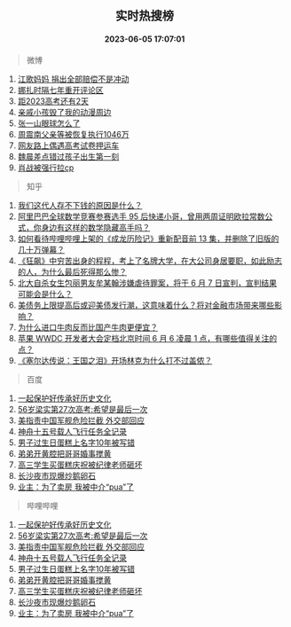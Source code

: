 <div align="center"><h2>实时热搜榜</h2><h4>2023-06-05 17:07:01</h4></div>

> 微博  

1. [江歌妈妈 捐出全部赔偿不是冲动](https://s.weibo.com/weibo?q=%23%E6%B1%9F%E6%AD%8C%E5%A6%88%E5%A6%88%20%E6%8D%90%E5%87%BA%E5%85%A8%E9%83%A8%E8%B5%94%E5%81%BF%E4%B8%8D%E6%98%AF%E5%86%B2%E5%8A%A8%23&t=31&band_rank=1&Refer=top)<br />
2. [娜扎时隔七年重开评论区](https://s.weibo.com/weibo?q=%23%E5%A8%9C%E6%89%8E%E6%97%B6%E9%9A%94%E4%B8%83%E5%B9%B4%E9%87%8D%E5%BC%80%E8%AF%84%E8%AE%BA%E5%8C%BA%23&t=31&band_rank=2&Refer=top)<br />
3. [距2023高考还有2天](https://s.weibo.com/weibo?q=%23%E8%B7%9D2023%E9%AB%98%E8%80%83%E8%BF%98%E6%9C%892%E5%A4%A9%23&t=31&band_rank=3&Refer=top)<br />
4. [亲戚小孩毁了我的动漫周边](https://s.weibo.com/weibo?q=%23%E4%BA%B2%E6%88%9A%E5%B0%8F%E5%AD%A9%E6%AF%81%E4%BA%86%E6%88%91%E7%9A%84%E5%8A%A8%E6%BC%AB%E5%91%A8%E8%BE%B9%23&t=31&band_rank=4&Refer=top)<br />
5. [张一山眼球怎么了](https://s.weibo.com/weibo?q=%23%E5%BC%A0%E4%B8%80%E5%B1%B1%E7%9C%BC%E7%90%83%E6%80%8E%E4%B9%88%E4%BA%86%23&t=31&band_rank=5&Refer=top)<br />
6. [周震南父亲等被恢复执行1046万](https://s.weibo.com/weibo?q=%23%E5%91%A8%E9%9C%87%E5%8D%97%E7%88%B6%E4%BA%B2%E7%AD%89%E8%A2%AB%E6%81%A2%E5%A4%8D%E6%89%A7%E8%A1%8C1046%E4%B8%87%23&t=31&band_rank=6&Refer=top)<br />
7. [网友路上偶遇高考试卷押运车](https://s.weibo.com/weibo?q=%23%E7%BD%91%E5%8F%8B%E8%B7%AF%E4%B8%8A%E5%81%B6%E9%81%87%E9%AB%98%E8%80%83%E8%AF%95%E5%8D%B7%E6%8A%BC%E8%BF%90%E8%BD%A6%23&t=31&band_rank=7&Refer=top)<br />
8. [魏晨差点错过孩子出生第一刻](https://s.weibo.com/weibo?q=%23%E9%AD%8F%E6%99%A8%E5%B7%AE%E7%82%B9%E9%94%99%E8%BF%87%E5%AD%A9%E5%AD%90%E5%87%BA%E7%94%9F%E7%AC%AC%E4%B8%80%E5%88%BB%23&t=31&band_rank=8&Refer=top)<br />
9. [肖战被强行拉cp](https://s.weibo.com/weibo?q=%23%E8%82%96%E6%88%98%E8%A2%AB%E5%BC%BA%E8%A1%8C%E6%8B%89cp%23&t=31&band_rank=9&Refer=top)<br />

> 知乎  

1. [我们这代人存不下钱的原因是什么？](https://www.zhihu.com/question/603826642)<br />
2. [阿里巴巴全球数学竞赛参赛选手 95 后快递小哥，曾用两周证明欧拉常数公式，你身边有这样的数学隐藏高手吗？](https://www.zhihu.com/question/604783697)<br />
3. [如何看待哔哩哔哩上架的《成龙历险记》重新配音前 13 集，并删除了旧版的几十万弹幕？](https://www.zhihu.com/question/604251906)<br />
4. [《狂飙》中穷苦出身的程程，考上了名牌大学，在大公司身居要职，如此励志的人，为什么最后死得那么惨？](https://www.zhihu.com/question/604132619)<br />
5. [北大自杀女生包丽男友牟某翰涉嫌虐待罪案，将于 6 月 7 日宣判，宣判结果可能会是什么？](https://www.zhihu.com/question/604835005)<br />
6. [美债务上限提高后或迎美债发行潮，这意味着什么？将对金融市场带来哪些影响？](https://www.zhihu.com/question/604845882)<br />
7. [为什么进口牛肉反而比国产牛肉更便宜？](https://www.zhihu.com/question/600043391)<br />
8. [苹果 WWDC 开发者大会定档北京时间 6 月 6 凌晨 1 点，有哪些值得关注的点？](https://www.zhihu.com/question/603949196)<br />
9. [《塞尔达传说：王国之泪》开场林克为什么打不过盖侬？](https://www.zhihu.com/question/603276471)<br />

> 百度  

1. [一起保护好传承好历史文化](https://www.baidu.com/s?wd=%E4%B8%80%E8%B5%B7%E4%BF%9D%E6%8A%A4%E5%A5%BD%E4%BC%A0%E6%89%BF%E5%A5%BD%E5%8E%86%E5%8F%B2%E6%96%87%E5%8C%96&sa=fyb_news&rsv_dl=fyb_news)<br />
2. [56岁梁实第27次高考:希望是最后一次](https://www.baidu.com/s?wd=56%E5%B2%81%E6%A2%81%E5%AE%9E%E7%AC%AC27%E6%AC%A1%E9%AB%98%E8%80%83%3A%E5%B8%8C%E6%9C%9B%E6%98%AF%E6%9C%80%E5%90%8E%E4%B8%80%E6%AC%A1&sa=fyb_news&rsv_dl=fyb_news)<br />
3. [美指责中国军舰危险拦截 外交部回应](https://www.baidu.com/s?wd=%E7%BE%8E%E6%8C%87%E8%B4%A3%E4%B8%AD%E5%9B%BD%E5%86%9B%E8%88%B0%E5%8D%B1%E9%99%A9%E6%8B%A6%E6%88%AA+%E5%A4%96%E4%BA%A4%E9%83%A8%E5%9B%9E%E5%BA%94&sa=fyb_news&rsv_dl=fyb_news)<br />
4. [神舟十五号载人飞行任务全记录](https://www.baidu.com/s?wd=%E7%A5%9E%E8%88%9F%E5%8D%81%E4%BA%94%E5%8F%B7%E8%BD%BD%E4%BA%BA%E9%A3%9E%E8%A1%8C%E4%BB%BB%E5%8A%A1%E5%85%A8%E8%AE%B0%E5%BD%95&sa=fyb_news&rsv_dl=fyb_news)<br />
5. [男子过生日蛋糕上名字10年被写错](https://www.baidu.com/s?wd=%E7%94%B7%E5%AD%90%E8%BF%87%E7%94%9F%E6%97%A5%E8%9B%8B%E7%B3%95%E4%B8%8A%E5%90%8D%E5%AD%9710%E5%B9%B4%E8%A2%AB%E5%86%99%E9%94%99&sa=fyb_news&rsv_dl=fyb_news)<br />
6. [弟弟开黄腔把哥哥婚事搅黄](https://www.baidu.com/s?wd=%E5%BC%9F%E5%BC%9F%E5%BC%80%E9%BB%84%E8%85%94%E6%8A%8A%E5%93%A5%E5%93%A5%E5%A9%9A%E4%BA%8B%E6%90%85%E9%BB%84&sa=fyb_news&rsv_dl=fyb_news)<br />
7. [高三学生买蛋糕庆祝被纪律老师砸坏](https://www.baidu.com/s?wd=%E9%AB%98%E4%B8%89%E5%AD%A6%E7%94%9F%E4%B9%B0%E8%9B%8B%E7%B3%95%E5%BA%86%E7%A5%9D%E8%A2%AB%E7%BA%AA%E5%BE%8B%E8%80%81%E5%B8%88%E7%A0%B8%E5%9D%8F&sa=fyb_news&rsv_dl=fyb_news)<br />
8. [长沙夜市现爆炒鹅卵石](https://www.baidu.com/s?wd=%E9%95%BF%E6%B2%99%E5%A4%9C%E5%B8%82%E7%8E%B0%E7%88%86%E7%82%92%E9%B9%85%E5%8D%B5%E7%9F%B3&sa=fyb_news&rsv_dl=fyb_news)<br />
9. [业主：为了卖房 我被中介“pua”了](https://www.baidu.com/s?wd=%E4%B8%9A%E4%B8%BB%EF%BC%9A%E4%B8%BA%E4%BA%86%E5%8D%96%E6%88%BF+%E6%88%91%E8%A2%AB%E4%B8%AD%E4%BB%8B%E2%80%9Cpua%E2%80%9D%E4%BA%86&sa=fyb_news&rsv_dl=fyb_news)<br />

> 哔哩哔哩  

1. [一起保护好传承好历史文化](https://www.baidu.com/s?wd=%E4%B8%80%E8%B5%B7%E4%BF%9D%E6%8A%A4%E5%A5%BD%E4%BC%A0%E6%89%BF%E5%A5%BD%E5%8E%86%E5%8F%B2%E6%96%87%E5%8C%96&sa=fyb_news&rsv_dl=fyb_news)<br />
2. [56岁梁实第27次高考:希望是最后一次](https://www.baidu.com/s?wd=56%E5%B2%81%E6%A2%81%E5%AE%9E%E7%AC%AC27%E6%AC%A1%E9%AB%98%E8%80%83%3A%E5%B8%8C%E6%9C%9B%E6%98%AF%E6%9C%80%E5%90%8E%E4%B8%80%E6%AC%A1&sa=fyb_news&rsv_dl=fyb_news)<br />
3. [美指责中国军舰危险拦截 外交部回应](https://www.baidu.com/s?wd=%E7%BE%8E%E6%8C%87%E8%B4%A3%E4%B8%AD%E5%9B%BD%E5%86%9B%E8%88%B0%E5%8D%B1%E9%99%A9%E6%8B%A6%E6%88%AA+%E5%A4%96%E4%BA%A4%E9%83%A8%E5%9B%9E%E5%BA%94&sa=fyb_news&rsv_dl=fyb_news)<br />
4. [神舟十五号载人飞行任务全记录](https://www.baidu.com/s?wd=%E7%A5%9E%E8%88%9F%E5%8D%81%E4%BA%94%E5%8F%B7%E8%BD%BD%E4%BA%BA%E9%A3%9E%E8%A1%8C%E4%BB%BB%E5%8A%A1%E5%85%A8%E8%AE%B0%E5%BD%95&sa=fyb_news&rsv_dl=fyb_news)<br />
5. [男子过生日蛋糕上名字10年被写错](https://www.baidu.com/s?wd=%E7%94%B7%E5%AD%90%E8%BF%87%E7%94%9F%E6%97%A5%E8%9B%8B%E7%B3%95%E4%B8%8A%E5%90%8D%E5%AD%9710%E5%B9%B4%E8%A2%AB%E5%86%99%E9%94%99&sa=fyb_news&rsv_dl=fyb_news)<br />
6. [弟弟开黄腔把哥哥婚事搅黄](https://www.baidu.com/s?wd=%E5%BC%9F%E5%BC%9F%E5%BC%80%E9%BB%84%E8%85%94%E6%8A%8A%E5%93%A5%E5%93%A5%E5%A9%9A%E4%BA%8B%E6%90%85%E9%BB%84&sa=fyb_news&rsv_dl=fyb_news)<br />
7. [高三学生买蛋糕庆祝被纪律老师砸坏](https://www.baidu.com/s?wd=%E9%AB%98%E4%B8%89%E5%AD%A6%E7%94%9F%E4%B9%B0%E8%9B%8B%E7%B3%95%E5%BA%86%E7%A5%9D%E8%A2%AB%E7%BA%AA%E5%BE%8B%E8%80%81%E5%B8%88%E7%A0%B8%E5%9D%8F&sa=fyb_news&rsv_dl=fyb_news)<br />
8. [长沙夜市现爆炒鹅卵石](https://www.baidu.com/s?wd=%E9%95%BF%E6%B2%99%E5%A4%9C%E5%B8%82%E7%8E%B0%E7%88%86%E7%82%92%E9%B9%85%E5%8D%B5%E7%9F%B3&sa=fyb_news&rsv_dl=fyb_news)<br />
9. [业主：为了卖房 我被中介“pua”了](https://www.baidu.com/s?wd=%E4%B8%9A%E4%B8%BB%EF%BC%9A%E4%B8%BA%E4%BA%86%E5%8D%96%E6%88%BF+%E6%88%91%E8%A2%AB%E4%B8%AD%E4%BB%8B%E2%80%9Cpua%E2%80%9D%E4%BA%86&sa=fyb_news&rsv_dl=fyb_news)<br />
